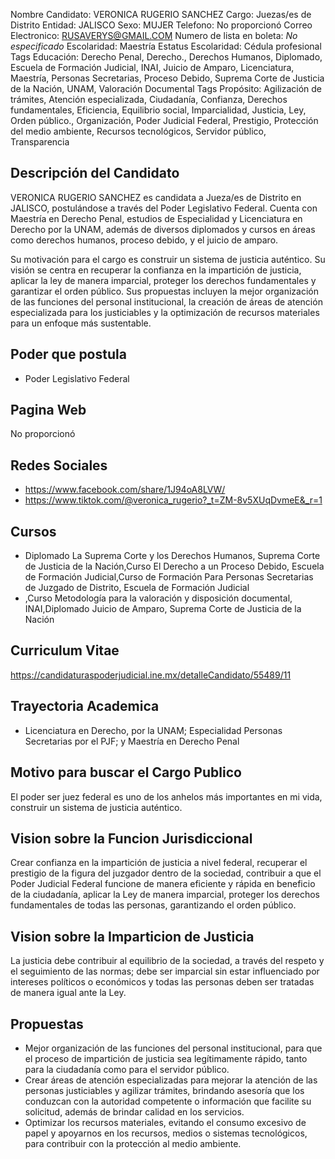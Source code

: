 Nombre Candidato: VERONICA RUGERIO SANCHEZ
Cargo: Juezas/es de Distrito
Entidad: JALISCO
Sexo: MUJER
Telefono: No proporcionó
Correo Electronico: RUSAVERYS@GMAIL.COM
Numero de lista en boleta: *No especificado*
Escolaridad: Maestría
Estatus Escolaridad: Cédula profesional
Tags Educación: Derecho Penal, Derecho., Derechos Humanos, Diplomado, Escuela de Formación Judicial, INAI, Juicio de Amparo, Licenciatura, Maestría, Personas Secretarias, Proceso Debido, Suprema Corte de Justicia de la Nación, UNAM, Valoración Documental
Tags Propósito: Agilización de trámites, Atención especializada, Ciudadanía, Confianza, Derechos fundamentales, Eficiencia, Equilibrio social, Imparcialidad, Justicia, Ley, Orden público., Organización, Poder Judicial Federal, Prestigio, Protección del medio ambiente, Recursos tecnológicos, Servidor público, Transparencia


## Descripción del Candidato 

VERONICA RUGERIO SANCHEZ es candidata a Jueza/es de Distrito en JALISCO, postulándose a través del Poder Legislativo Federal. Cuenta con Maestría en Derecho Penal, estudios de Especialidad y Licenciatura en Derecho por la UNAM, además de diversos diplomados y cursos en áreas como derechos humanos, proceso debido, y el juicio de amparo.

Su motivación para el cargo es construir un sistema de justicia auténtico. Su visión se centra en recuperar la confianza en la impartición de justicia, aplicar la ley de manera imparcial, proteger los derechos fundamentales y garantizar el orden público. Sus propuestas incluyen la mejor organización de las funciones del personal institucional, la creación de áreas de atención especializada para los justiciables y la optimización de recursos materiales para un enfoque más sustentable.


## Poder que postula

- Poder Legislativo Federal


## Pagina Web

No proporcionó


## Redes Sociales

- https://www.facebook.com/share/1J94oA8LVW/
- https://www.tiktok.com/@veronica_rugerio?_t=ZM-8v5XUqDvmeE&_r=1


## Cursos

- Diplomado La Suprema Corte y los Derechos Humanos, Suprema Corte de Justicia de la Nación,Curso El Derecho a un Proceso Debido, Escuela de Formación Judicial,Curso de Formación Para Personas Secretarias de Juzgado de Distrito, Escuela de Formación Judicial
- ,Curso Metodología para la valoración y disposición documental, INAI,Diplomado Juicio de Amparo, Suprema Corte de Justicia de la Nación


## Curriculum Vitae

https://candidaturaspoderjudicial.ine.mx/detalleCandidato/55489/11


## Trayectoria Academica

- Licenciatura en Derecho, por la UNAM; Especialidad Personas Secretarias por el PJF; y Maestría en Derecho Penal


## Motivo para buscar el Cargo Publico

El poder ser juez federal es uno de los anhelos más importantes en mi vida, construir un sistema de justicia auténtico.


## Vision sobre la Funcion Jurisdiccional

Crear confianza en la impartición de justicia a nivel federal, recuperar el prestigio de la figura del juzgador dentro de la sociedad, contribuir a que el Poder Judicial Federal funcione de manera eficiente y rápida en beneficio de la ciudadanía, aplicar la Ley de manera imparcial, proteger los derechos fundamentales de todas las personas, garantizando el orden público.


## Vision sobre la Imparticion de Justicia

La justicia debe contribuir al equilibrio de la sociedad, a través del respeto y el seguimiento de las normas; debe ser imparcial sin estar influenciado por intereses políticos o económicos y todas las personas deben ser tratadas de manera igual ante la Ley.


## Propuestas

- Mejor organización de las funciones del personal institucional, para que el proceso de impartición de justicia sea legítimamente rápido, tanto para la ciudadanía como para el servidor público.
- Crear áreas de atención especializadas para mejorar la atención de las personas justiciables y agilizar trámites, brindando asesoría que los conduzcan con la autoridad competente o información que facilite su solicitud, además de brindar calidad en los servicios.
- Optimizar los recursos materiales, evitando el consumo excesivo de papel y apoyarnos en los recursos, medios o sistemas tecnológicos, para contribuir con la protección al medio ambiente.

